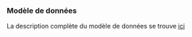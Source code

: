 


### Modèle de données

La description complète du modèle de données se trouve [ici](https://www.signalo.ch/model-documentation)